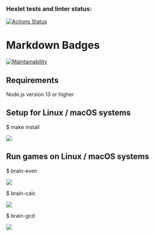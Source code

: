### Hexlet tests and linter status:
[![Actions Status](https://github.com/MakhankovA/frontend-project-44/workflows/hexlet-check/badge.svg)](https://github.com/MakhankovA/frontend-project-44/actions)

# Markdown Badges
[![Maintainability](https://api.codeclimate.com/v1/badges/f7536081294310b3b132/maintainability)](https://codeclimate.com/github/MakhankovA/frontend-project-44/maintainability)

## Requirements

Node.js version 13 or higher

## Setup for Linux / macOS systems

$ make install

<a href="https://asciinema.org/a/rT9Ximpw7jwpOP8hVjNwNs8su" target="_blank"><img src="https://asciinema.org/a/rT9Ximpw7jwpOP8hVjNwNs8su.svg" /></a>

## Run games on Linux / macOS systems

$ brain-even

<a href="https://asciinema.org/a/I7tguVdtDyAOv4TJfscOwTYLj" target="_blank"><img src="https://asciinema.org/a/I7tguVdtDyAOv4TJfscOwTYLj.svg" /></a>

$ brain-calc

<a href="https://asciinema.org/a/85QqAjI0jr00QKzrUdIYGGBNw" target="_blank"><img src="https://asciinema.org/a/85QqAjI0jr00QKzrUdIYGGBNw.svg" /></a>

$ brain-gcd

<a href="https://asciinema.org/a/ypQ8igtmzckms5uttXwNhpMKH" target="_blank"><img src="https://asciinema.org/a/ypQ8igtmzckms5uttXwNhpMKH.svg" /></a>

